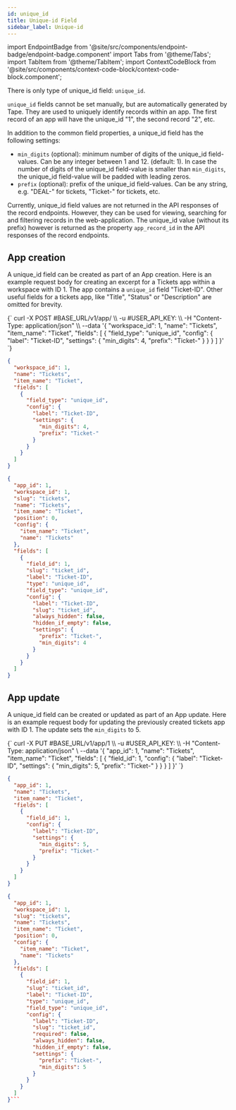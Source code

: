 ```yaml
---
id: unique_id
title: Unique-id Field
sidebar_label: Unique-id
---
```


import EndpointBadge from '@site/src/components/endpoint-badge/endpoint-badge.component'
import Tabs from '@theme/Tabs';
import TabItem from '@theme/TabItem';
import ContextCodeBlock from '@site/src/components/context-code-block/context-code-block.component';

There is only type of unique_id field: `unique_id`.

`unique_id` fields cannot be set manually, but are automatically generated by Tape. They are used to uniquely identify records within an app.
The first record of an app will have the unique_id "1", the second record "2", etc.

In addition to the common field properties, a unique_id field has the following settings:

- `min_digits` (optional): minimum number of digits of the unique_id field-values. Can be any integer between 1 and 12. (default: 1). In case the number of digits of the unique_id field-value is smaller than `min_digits`, the unique_id field-value will be padded with leading zeros.
- `prefix` (optional): prefix of the unique_id field-values. Can be any string, e.g. "DEAL-" for tickets, "Ticket-" for tickets, etc.

Currently, unique_id field values are not returned in the API responses of the record endpoints. However, they can be used for viewing, searching for and filtering records in the web-application.
The unique_id value (without its prefix) however is returned as the property `app_record_id` in the API responses of the record endpoints.

## App creation

<EndpointBadge method="POST" url="https://api.tapeapp.com/v1/app" />

A unique_id field can be created as part of an App creation. Here is an example request body for creating an excerpt for a Tickets app within a workspace with ID 1.
The app contains a `unique_id` field "Ticket-ID". Other useful fields for a tickets app, like "Title", "Status" or "Description" are omitted for brevity.

<Tabs defaultValue="curl">

<TabItem value="curl" label="cURL">
<ContextCodeBlock language="shell" title='➡️      Request'>
{`
curl -X POST #BASE_URL/v1/app/ \\
   -u #USER_API_KEY: \\
   -H "Content-Type: application/json" \\
   --data '{
    "workspace_id": 1,
    "name": "Tickets",
    "item_name": "Ticket",
    "fields": [
      {
        "field_type": "unique_id",
        "config": {
          "label": "Ticket-ID",
          "settings": {
            "min_digits": 4,
            "prefix": "Ticket-"
          }
        }
      }
    ] 
  }'
`}
</ContextCodeBlock>
</TabItem>

<TabItem value="json" label="JSON">

```json title="➡️      Request">
{
  "workspace_id": 1,
  "name": "Tickets",
  "item_name": "Ticket",
  "fields": [
    {
      "field_type": "unique_id",
      "config": {
        "label": "Ticket-ID",
        "settings": {
          "min_digits": 4,
          "prefix": "Ticket-"
        }
      }
    }
  ]
}
```

</TabItem>
</Tabs>

```json title="⬅️      Response"
{
  "app_id": 1,
  "workspace_id": 1,
  "slug": "tickets",
  "name": "Tickets",
  "item_name": "Ticket",
  "position": 0,
  "config": {
    "item_name": "Ticket",
    "name": "Tickets"
  },
  "fields": [
    {
      "field_id": 1,
      "slug": "ticket_id",
      "label": "Ticket-ID",
      "type": "unique_id",
      "field_type": "unique_id",
      "config": {
        "label": "Ticket-ID",
        "slug": "ticket_id",
        "always_hidden": false,
        "hidden_if_empty": false,
        "settings": {
          "prefix": "Ticket-",
          "min_digits": 4
        }
      }
    }
  ]
}
```

## App update

<EndpointBadge method="PUT" url="https://api.tapeapp.com/v1/app/{appId}" />

A unique_id field can be created or updated as part of an App update. Here is an example request body for updating the previously created tickets app with ID 1.
The update sets the `min_digits` to 5.

<Tabs defaultValue="curl">

<TabItem value="curl" label="cURL">
<ContextCodeBlock language="shell" title='➡️      Request'>
{`
curl -X PUT #BASE_URL/v1/app/1 \\
  -u #USER_API_KEY: \\
   -H "Content-Type: application/json" \
   --data '{
    "app_id": 1,
    "name": "Tickets",
    "item_name": "Ticket",
    "fields": [
      {
        "field_id": 1,
         "config": {
            "label": "Ticket-ID",
            "settings": {
              "min_digits": 5,
              "prefix": "Ticket-"
            }
        }
      }
    ] 
  }'
`}
</ContextCodeBlock>
</TabItem>

<TabItem value="json" label="JSON">

```json title="➡️      Request">
{
  "app_id": 1,
  "name": "Tickets",
  "item_name": "Ticket",
  "fields": [
    {
      "field_id": 1,
      "config": {
        "label": "Ticket-ID",
        "settings": {
          "min_digits": 5,
          "prefix": "Ticket-"
        }
      }
    }
  ]
}
```

</TabItem>
</Tabs>

````json title="⬅️      Response"
{
  "app_id": 1,
  "workspace_id": 1,
  "slug": "tickets",
  "name": "Tickets",
  "item_name": "Ticket",
  "position": 0,
  "config": {
    "item_name": "Ticket",
    "name": "Tickets"
  },
  "fields": [
    {
      "field_id": 1,
      "slug": "ticket_id",
      "label": "Ticket-ID",
      "type": "unique_id",
      "field_type": "unique_id",
      "config": {
        "label": "Ticket-ID",
        "slug": "ticket_id",
        "required": false,
        "always_hidden": false,
        "hidden_if_empty": false,
        "settings": {
          "prefix": "Ticket-",
          "min_digits": 5
        }
      }
    }
  ]
}```

````
